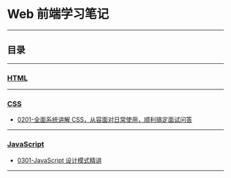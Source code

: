 # Web 前端学习笔记

---

## 目录

---

### [HTML](#第一篇-html)

---

### [CSS](#第二篇-css)

- [0201-全面系统讲解 CSS，从容面对日常使用，顺利搞定面试问答](./notes/css/0201.md)

---

### [JavaScript](#第三篇-javascript)

- [0301-JavaScript 设计模式精讲](./notes/js/0301.md)

---
